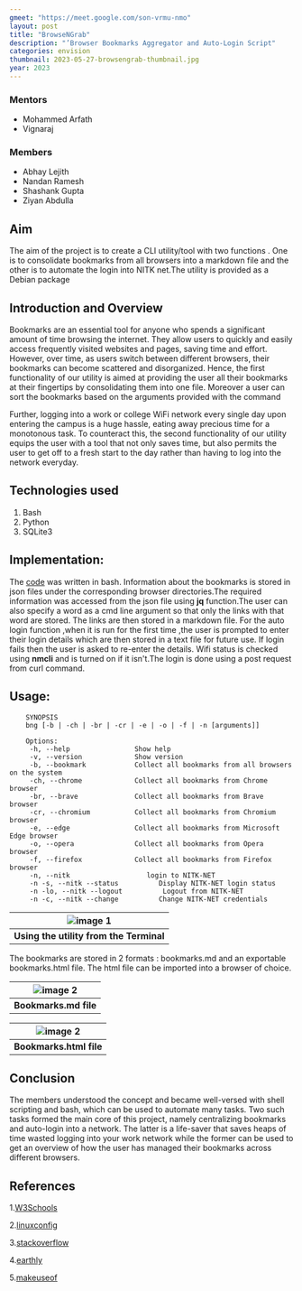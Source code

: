 ```yaml
---
gmeet: "https://meet.google.com/son-vrmu-nmo"
layout: post
title: "BrowseNGrab"
description: "’Browser Bookmarks Aggregator and Auto-Login Script"
categories: envision
thumbnail: 2023-05-27-browsengrab-thumbnail.jpg
year: 2023
---
```

### Mentors

- Mohammed Arfath
- Vignaraj

### Members

- Abhay Lejith
- Nandan Ramesh
- Shashank Gupta
- Ziyan Abdulla

## Aim

The aim of the project is to create a CLI utility/tool  with two functions . One is to consolidate bookmarks from all browsers into a markdown file and the other is to automate the login into NITK net.The utility is provided as a Debian package

## Introduction and Overview

Bookmarks are an essential tool for anyone who spends a significant amount of time browsing the internet. They allow users to quickly and easily access frequently visited websites and pages, saving time and effort. However, over time, as users switch between different browsers, their bookmarks can become scattered and disorganized. Hence, the first functionality of our utility  is aimed at providing the user all their bookmarks at their fingertips by consolidating them into one file. Moreover a user can sort the bookmarks based on the arguments provided with the command  

Further, logging into a work or college WiFi network every single day upon entering the campus is a huge hassle, eating away precious time for a monotonous task. To counteract this, the second functionality  of our utility  equips the user with a tool that not only saves time, but also permits the user to get off to a fresh start to the day rather than having to log into the network everyday.



## Technologies used

1. Bash
2. Python
3. SQLite3

## Implementation:
The [code](https://github.com/Vignaraj-pai/BrowseNGrab) was written in bash. Information about the bookmarks is stored in json files under the corresponding browser directories.The required information was accessed from the json file using <b>jq</b> function.The user can also specify a word as a cmd line argument so that only the links with that word are stored. The links are then stored in a markdown file.
For the auto login function ,when it is run for the first time ,the user is prompted to enter their login details which are then stored in a text file for future use. If login fails then the user is asked to re-enter the details. Wifi status is checked using <b> nmcli</b> and is turned on if it isn't.The login is done using a post request from curl command.  

## Usage:

```
    SYNOPSIS
    bng [-b | -ch | -br | -cr | -e | -o | -f | -n [arguments]]

    Options:
     -h, --help                Show help
     -v, --version             Show version
     -b, --bookmark            Collect all bookmarks from all browsers on the system
     -ch, --chrome             Collect all bookmarks from Chrome browser
     -br, --brave              Collect all bookmarks from Brave browser
     -cr, --chromium           Collect all bookmarks from Chromium browser
     -e, --edge                Collect all bookmarks from Microsoft Edge browser
     -o, --opera               Collect all bookmarks from Opera browser
     -f, --firefox             Collect all bookmarks from Firefox browser
     -n, --nitk 			      login to NITK-NET
     -n -s, --nitk --status          Display NITK-NET login status
     -n -lo, --nitk --logout          Logout from NITK-NET
     -n -c, --nitk --change          Change NITK-NET credentials
```

| ![image 1](/virtual-expo/assets/img/envision/compsoc/browsengrab/bng_b.png) |
|:--:|
| <b>Using the utility from the Terminal</b>|


The bookmarks are stored in 2 formats : bookmarks.md and an exportable bookmarks.html file.
The html file can be imported into a browser of choice.

| ![image 2](/virtual-expo/assets/img/envision/compsoc/browsengrab/bookmarks_md.png) |
|:--:|
| <b>Bookmarks.md file</b>|

| ![image 2](/virtual-expo/assets/img/envision/compsoc/browsengrab/bookmarks_html.png) |
|:--:|
| <b>Bookmarks.html file</b>|


## Conclusion

The members understood the concept and became well-versed with shell scripting and bash, which can be used to automate many tasks. Two such tasks formed the main core of this project, namely centralizing bookmarks and auto-login into a network. The latter is a life-saver that saves heaps of time wasted logging into your work network while the former can be used to get an overview of how the user has managed their bookmarks across different browsers.


## References

1.[W3Schools](https://www.w3schools.com/)

2.[linuxconfig](https://linuxconfig.org/)

3.[stackoverflow](https://stackoverflow.com)

4.[earthly](https://earthly.dev/blog/jq-select/)

5.[makeuseof](https://www.makeuseof.com/connect-to-wifi-with-nmcli/)

